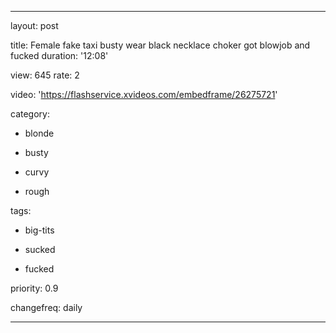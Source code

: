 ---

layout: post

title: 
Female fake taxi busty wear black necklace choker got blowjob and fucked
duration: '12:08'

view: 645
rate: 2

video: 'https://flashservice.xvideos.com/embedframe/26275721'

category:

 - blonde

 - busty

 - curvy

 - rough

tags: 

 - big-tits

 - sucked

 - fucked

priority: 0.9

changefreq: daily

---